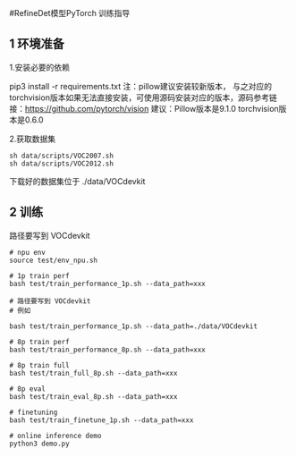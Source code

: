 #RefineDet模型PyTorch 训练指导

## 1 环境准备

1.安装必要的依赖

pip3 install -r requirements.txt
注：pillow建议安装较新版本， 与之对应的torchvision版本如果无法直接安装，可使用源码安装对应的版本，源码参考链接：https://github.com/pytorch/vision 
建议：Pillow版本是9.1.0 torchvision版本是0.6.0

2.获取数据集

```
sh data/scripts/VOC2007.sh
sh data/scripts/VOC2012.sh
```
下载好的数据集位于  ./data/VOCdevkit


## 2 训练

路径要写到 VOCdevkit

```
# npu env
source test/env_npu.sh

# 1p train perf
bash test/train_performance_1p.sh --data_path=xxx

# 路径要写到 VOCdevkit
# 例如

bash test/train_performance_1p.sh --data_path=./data/VOCdevkit

# 8p train perf
bash test/train_performance_8p.sh --data_path=xxx

# 8p train full
bash test/train_full_8p.sh --data_path=xxx 

# 8p eval
bash test/train_eval_8p.sh --data_path=xxx 

# finetuning
bash test/train_finetune_1p.sh --data_path=xxx 

# online inference demo 
python3 demo.py

```